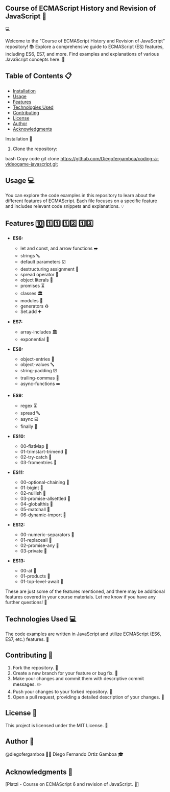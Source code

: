 ## Course of ECMAScript History and Revision of JavaScript 🚀

💻

Welcome to the "Course of ECMAScript History and Revision of JavaScript" repository! 📚 Explore a comprehensive guide to ECMAScript (ES) features, including ES6, ES7, and more. Find examples and explanations of various JavaScript concepts here. 🚀

## Table of Contents 📋

- [Installation](#installation-)
- [Usage](#usage-)
- [Features](#features-)
- [Technologies Used](#technologies-used-)
- [Contributing](#contributing-)
- [License](#license-)
- [Author](#author-)
- [Acknowledgments](#acknowledgments-)


Installation :wrench:
1. Clone the repository:

bash
Copy code
git clone https://github.com/Diegofergamboa/coding-a-videogame-javascript.git

## Usage :computer:

You can explore the code examples in this repository to learn about the different features of ECMAScript. Each file focuses on a specific feature and includes relevant code snippets and explanations. :bulb:

## Features :keycap_ten: :one::one: :one::two: :one::three:

- **ES6:**
  - let and const, and arrow functions :arrow_right:
  - strings :abc:
  - default parameters :ballot_box_with_check:
  - destructuring assignment :open_file_folder:
  - spread operator :star2:
  - object literals :file_folder:
  - promises :hourglass_flowing_sand:
  - classes :classical_building:
  - modules :file_folder:
  - generators :recycle:
  - Set.add :heavy_plus_sign:

- **ES7:**
  - array-includes 🏛️
  - exponential 📂

- **ES8:**
  - object-entries 🌟
  - object-values 🔤
  - string-padding ☑️
  - trailing-commas 📁
  - async-functions ➡️

- **ES9:**
  - regex ⏳
  - spread 🔤
  - async ☑️
  - finally 📂

- **ES10:**
  - 00-flatMap :file_folder:
  - 01-trimstart-trimend :file_folder:
  - 02-try-catch :file_folder:
  - 03-fromentries :file_folder:

- **ES11:**
  - 00-optional-chaining :file_folder:
  - 01-bigint :file_folder:
  - 02-nullish :file_folder:
  - 03-promise-allsettled :file_folder:
  - 04-globalthis :file_folder:
  - 05-matchall :file_folder:
  - 06-dynamic-import :file_folder:

- **ES12:**
  - 00-numeric-separators :file_folder:
  - 01-replaceall :file_folder:
  - 02-promise-any :file_folder:
  - 03-private :file_folder:

- **ES13:**
  - 00-at :file_folder:
  - 01-products :file_folder:
  - 01-top-level-await :file_folder:

These are just some of the features mentioned, and there may be additional features covered in your course materials. Let me know if you have any further questions! :raised_hands:
## Technologies Used :computer:

The code examples are written in JavaScript and utilize ECMAScript (ES6, ES7, etc.) features. :floppy_disk:

## Contributing :raising_hand:

 1. Fork the repository. :fork_and_knife:
 2. Create a new branch for your feature or bug fix. :seedling:
 3. Make your changes and commit them with descriptive commit messages. :pencil2:
 4. Push your changes to your forked repository. :rocket:
 5. Open a pull request, providing a detailed description of your changes. :loudspeaker:

## License :page_with_curl:

This project is licensed under the MIT License. :scroll:

## Author :bust_in_silhouette:

 @diegofergamboa :man_technologist:
 Diego Fernando Ortiz Gamboa :mortar_board:

## Acknowledgments :pray:

[Platzi - Course on ECMAScript 6 and revision of JavaScript. :raised_hands:]
